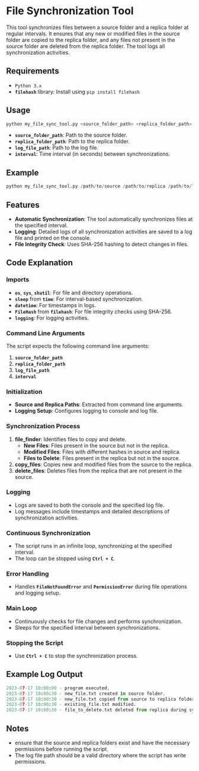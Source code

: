 # File Synchronization Tool
This tool synchronizes files between a source folder and a replica folder at regular intervals. It ensures that any new or modified files in the source folder are copied to the replica folder, and any files not present in the source folder are deleted from the replica folder. The tool logs all synchronization activities.
## Requirements
- `Python 3.x`
- **`filehash`** library: Install using `pip install filehash`
## Usage
```python
python my_file_sync_tool.py <source_folder_path> <replica_folder_path> <log_file_path> <interval>
```
- **`source_folder_path`**: Path to the source folder.
- **`replica_folder_path`**: Path to the replica folder.
- **`log_file_path`**: Path to the log file.
- **`interval`**: Time interval (in seconds) between synchronizations.
## Example
```python
python my_file_sync_tool.py /path/to/source /path/to/replica /path/to/log 30
```
## Features
- **Automatic Synchronization**: The tool automatically synchronizes files at the specified interval.
- **Logging**: Detailed logs of all synchronization activities are saved to a log file and printed on the console.
- **File Integrity Check**: Uses SHA-256 hashing to detect changes in files.
## Code Explanation
### Imports
- **`os`**, **`sys`**, **`shutil`**: For file and directory operations.
- **`sleep`** from **`time`**: For interval-based synchronization.
- **`datetime`**: For timestamps in logs.
- **`FileHash`** from **`filehash`**: For file integrity checks using SHA-256.
- **`logging`**: For logging activities.
### Command Line Arguments
The script expects the following command line arguments:
1. **`source_folder_path`**
2. **`replica_folder_path`**
3. **`log_file_path`**
4. **`interval`**
### Initialization
- **Source and Replica Paths**: Extracted from command line arguments.
- **Logging Setup**: Configures logging to console and log file.
### Synchronization Process
1. **file_finder**: Identifies files to copy and delete.
   - **New Files**: Files present in the source but not in the replica.
   - **Modified Files**: Files with different hashes in source and replica.
   - **Files to Delete**: Files present in the replica but not in the source.
2. **copy_files**: Copies new and modified files from the source to the replica.
3. **delete_files**: Deletes files from the replica that are not present in the source.
### Logging
- Logs are saved to both the console and the specified log file.
- Log messages include timestamps and detailed descriptions of synchronization activities.
### Continuous Synchronization
- The script runs in an infinite loop, synchronizing at the specified interval.
- The loop can be stopped using **`Ctrl + C`**.
### Error Handling
- Handles **`FileNotFoundError`** and **`PermissionError`** during file operations and logging setup.
### Main Loop
- Continuously checks for file changes and performs synchronization.
- Sleeps for the specified interval between synchronizations.
### Stopping the Script
- Use **`Ctrl + C`** to stop the synchronization process.
## Example Log Output
```python
2023-07-17 10:00:00 - program executed.
2023-07-17 10:00:30 - new_file.txt created in source folder.
2023-07-17 10:00:30 - new_file.txt copied from source to replica folder.
2023-07-17 10:00:30 - existing_file.txt modified.
2023-07-17 10:00:30 - file_to_delete.txt deleted from replica during synchronization.
```
## Notes
- ensure that the source and replica folders exist and have the necessary permissions before running the script.
- The log file path should be a valid directory where the script has write permissions.
